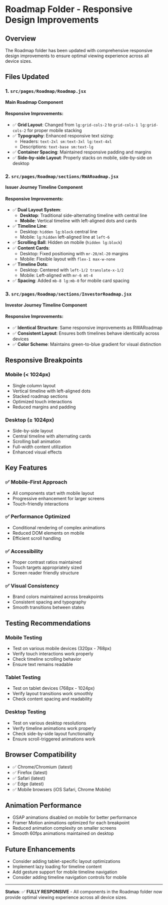 # Roadmap Folder - Responsive Design Improvements

## Overview
The Roadmap folder has been updated with comprehensive responsive design improvements to ensure optimal viewing experience across all device sizes.

## Files Updated

### 1. `src/pages/Roadmap/Roadmap.jsx`
**Main Roadmap Component**

#### Responsive Improvements:
- ✅ **Grid Layout**: Changed from `lg:grid-cols-2` to `grid-cols-1 lg:grid-cols-2` for proper mobile stacking
- ✅ **Typography**: Enhanced responsive text sizing:
  - Headers: `text-2xl sm:text-3xl lg:text-4xl`
  - Descriptions: `text-base sm:text-lg`
- ✅ **Container Spacing**: Maintained responsive padding and margins
- ✅ **Side-by-side Layout**: Properly stacks on mobile, side-by-side on desktop

### 2. `src/pages/Roadmap/sections/RWARoadmap.jsx`
**Issuer Journey Timeline Component**

#### Responsive Improvements:
- ✅ **Dual Layout System**: 
  - **Desktop**: Traditional side-alternating timeline with central line
  - **Mobile**: Vertical timeline with left-aligned dots and cards
- ✅ **Timeline Line**: 
  - Desktop: `hidden lg:block` central line
  - Mobile: `lg:hidden` left-aligned line at `left-6`
- ✅ **Scrolling Ball**: Hidden on mobile (`hidden lg:block`)
- ✅ **Content Cards**: 
  - Desktop: Fixed positioning with `mr-20/ml-20` margins
  - Mobile: Flexible layout with `flex-1 max-w-none`
- ✅ **Timeline Dots**: 
  - Desktop: Centered with `left-1/2 translate-x-1/2`
  - Mobile: Left-aligned with `mr-6 mt-4`
- ✅ **Spacing**: Added `mb-8 lg:mb-0` for mobile card spacing

### 3. `src/pages/Roadmap/sections/InvestorRoadmap.jsx`
**Investor Journey Timeline Component**

#### Responsive Improvements:
- ✅ **Identical Structure**: Same responsive improvements as RWARoadmap
- ✅ **Consistent Layout**: Ensures both timelines behave identically across devices
- ✅ **Color Scheme**: Maintains green-to-blue gradient for visual distinction

## Responsive Breakpoints

### Mobile (< 1024px)
- Single column layout
- Vertical timeline with left-aligned dots
- Stacked roadmap sections
- Optimized touch interactions
- Reduced margins and padding

### Desktop (≥ 1024px)
- Side-by-side layout
- Central timeline with alternating cards
- Scrolling ball animation
- Full-width content utilization
- Enhanced visual effects

## Key Features

### ✅ **Mobile-First Approach**
- All components start with mobile layout
- Progressive enhancement for larger screens
- Touch-friendly interactions

### ✅ **Performance Optimized**
- Conditional rendering of complex animations
- Reduced DOM elements on mobile
- Efficient scroll handling

### ✅ **Accessibility**
- Proper contrast ratios maintained
- Touch targets appropriately sized
- Screen reader friendly structure

### ✅ **Visual Consistency**
- Brand colors maintained across breakpoints
- Consistent spacing and typography
- Smooth transitions between states

## Testing Recommendations

### Mobile Testing
- Test on various mobile devices (320px - 768px)
- Verify touch interactions work properly
- Check timeline scrolling behavior
- Ensure text remains readable

### Tablet Testing
- Test on tablet devices (768px - 1024px)
- Verify layout transitions work smoothly
- Check content spacing and readability

### Desktop Testing
- Test on various desktop resolutions
- Verify timeline animations work properly
- Check side-by-side layout functionality
- Ensure scroll-triggered animations work

## Browser Compatibility
- ✅ Chrome/Chromium (latest)
- ✅ Firefox (latest)
- ✅ Safari (latest)
- ✅ Edge (latest)
- ✅ Mobile browsers (iOS Safari, Chrome Mobile)

## Animation Performance
- GSAP animations disabled on mobile for better performance
- Framer Motion animations optimized for each breakpoint
- Reduced animation complexity on smaller screens
- Smooth 60fps animations maintained on desktop

## Future Enhancements
- Consider adding tablet-specific layout optimizations
- Implement lazy loading for timeline content
- Add gesture support for mobile timeline navigation
- Consider adding timeline navigation controls for mobile

---

**Status**: ✅ **FULLY RESPONSIVE** - All components in the Roadmap folder now provide optimal viewing experience across all device sizes.
